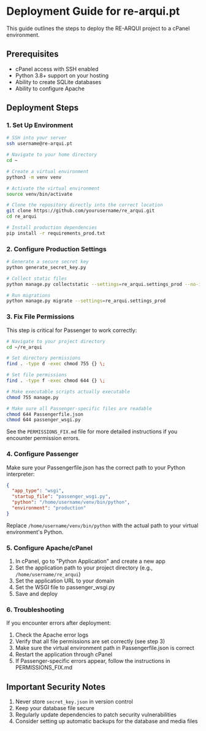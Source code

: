 # Deployment Guide for re-arqui.pt

This guide outlines the steps to deploy the RE-ARQUI project to a cPanel environment.

## Prerequisites

- cPanel access with SSH enabled
- Python 3.8+ support on your hosting
- Ability to create SQLite databases
- Ability to configure Apache

## Deployment Steps

### 1. Set Up Environment

```bash
# SSH into your server
ssh username@re-arqui.pt

# Navigate to your home directory
cd ~

# Create a virtual environment
python3 -m venv venv

# Activate the virtual environment
source venv/bin/activate

# Clone the repository directly into the correct location
git clone https://github.com/yourusername/re_arqui.git
cd re_arqui

# Install production dependencies
pip install -r requirements_prod.txt
```

### 2. Configure Production Settings

```bash
# Generate a secure secret key
python generate_secret_key.py

# Collect static files
python manage.py collectstatic --settings=re_arqui.settings_prod --no-input

# Run migrations
python manage.py migrate --settings=re_arqui.settings_prod
```

### 3. Fix File Permissions

This step is critical for Passenger to work correctly:

```bash
# Navigate to your project directory
cd ~/re_arqui

# Set directory permissions
find . -type d -exec chmod 755 {} \;

# Set file permissions
find . -type f -exec chmod 644 {} \;

# Make executable scripts actually executable
chmod 755 manage.py

# Make sure all Passenger-specific files are readable
chmod 644 Passengerfile.json
chmod 644 passenger_wsgi.py
```

See the `PERMISSIONS_FIX.md` file for more detailed instructions if you encounter permission errors.

### 4. Configure Passenger

Make sure your Passengerfile.json has the correct path to your Python interpreter:

```json
{
  "app_type": "wsgi",
  "startup_file": "passenger_wsgi.py",
  "python": "/home/username/venv/bin/python",
  "environment": "production"
}
```

Replace `/home/username/venv/bin/python` with the actual path to your virtual environment's Python.

### 5. Configure Apache/cPanel

1. In cPanel, go to "Python Application" and create a new app
2. Set the application path to your project directory (e.g., `/home/username/re_arqui`)
3. Set the application URL to your domain
4. Set the WSGI file to passenger_wsgi.py
5. Save and deploy

### 6. Troubleshooting

If you encounter errors after deployment:

1. Check the Apache error logs
2. Verify that all file permissions are set correctly (see step 3)
3. Make sure the virtual environment path in Passengerfile.json is correct
4. Restart the application through cPanel
5. If Passenger-specific errors appear, follow the instructions in PERMISSIONS_FIX.md

## Important Security Notes

1. Never store `secret_key.json` in version control
2. Keep your database file secure
3. Regularly update dependencies to patch security vulnerabilities
4. Consider setting up automatic backups for the database and media files 